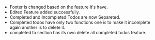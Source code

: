 - Footer is changed based on the feature it's have.
- Edited Feature added successfully.
- Completed and Incompleted Todos are now Separeted.
- Completed todos have only two functions one is to make it incomplete again another is to delete it.
- completed to section has its own delete all completed todos feature.
